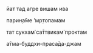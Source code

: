 йат тад агре вишам ива

парин̣а̄ме ’мр̣топамам

тат сукхам̇ са̄ттвикам̇ проктам

а̄тма-буддхи-праса̄да-джам